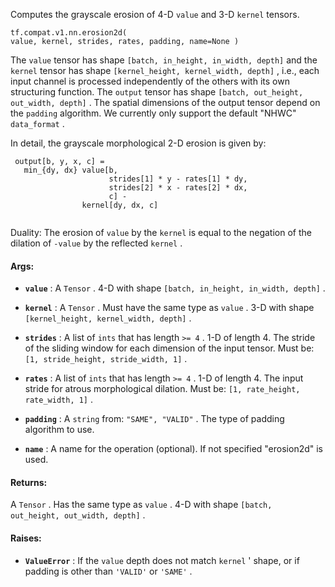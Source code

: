 Computes the grayscale erosion of 4-D  `value`  and 3-D  `kernel`  tensors.


<devsite-code><pre class="prettyprint lang-python" translate="no" dir="ltr" is-upgraded=""><code translate="no" dir="ltr">tf.compat.v1.nn.erosion2d(
    value,
    kernel,
    strides,
    rates,
    padding,
    name=None
)
</code></pre></devsite-code>
The  `value`  tensor has shape  `[batch, in_height, in_width, depth]`  and the
 `kernel`  tensor has shape  `[kernel_height, kernel_width, depth]` , i.e.,
each input channel is processed independently of the others with its own
structuring function. The  `output`  tensor has shape
 `[batch, out_height, out_width, depth]` . The spatial dimensions of the
output tensor depend on the  `padding`  algorithm. We currently only support the
default "NHWC"  `data_format` .

In detail, the grayscale morphological 2-D erosion is given by:



```
 output[b, y, x, c] =
   min_{dy, dx} value[b,
                      strides[1] * y - rates[1] * dy,
                      strides[2] * x - rates[2] * dx,
                      c] -
                kernel[dy, dx, c]
 
```

Duality: The erosion of  `value`  by the  `kernel`  is equal to the negation of
the dilation of  `-value`  by the reflected  `kernel` .



#### Args:

- **`value`** : A  `Tensor` . 4-D with shape  `[batch, in_height, in_width, depth]` .

- **`kernel`** : A  `Tensor` . Must have the same type as  `value` .
3-D with shape  `[kernel_height, kernel_width, depth]` .

- **`strides`** : A list of  `ints`  that has length  `>= 4` .
1-D of length 4. The stride of the sliding window for each dimension of
the input tensor. Must be:  `[1, stride_height, stride_width, 1]` .

- **`rates`** : A list of  `ints`  that has length  `>= 4` .
1-D of length 4. The input stride for atrous morphological dilation.
Must be:  `[1, rate_height, rate_width, 1]` .

- **`padding`** : A  `string`  from:  `"SAME", "VALID"` .
The type of padding algorithm to use.

- **`name`** : A name for the operation (optional). If not specified "erosion2d"
is used.



#### Returns:
A  `Tensor` . Has the same type as  `value` .
4-D with shape  `[batch, out_height, out_width, depth]` .



#### Raises:

- **`ValueError`** : If the  `value`  depth does not match  `kernel` ' shape, or if
padding is other than  `'VALID'`  or  `'SAME'` .

